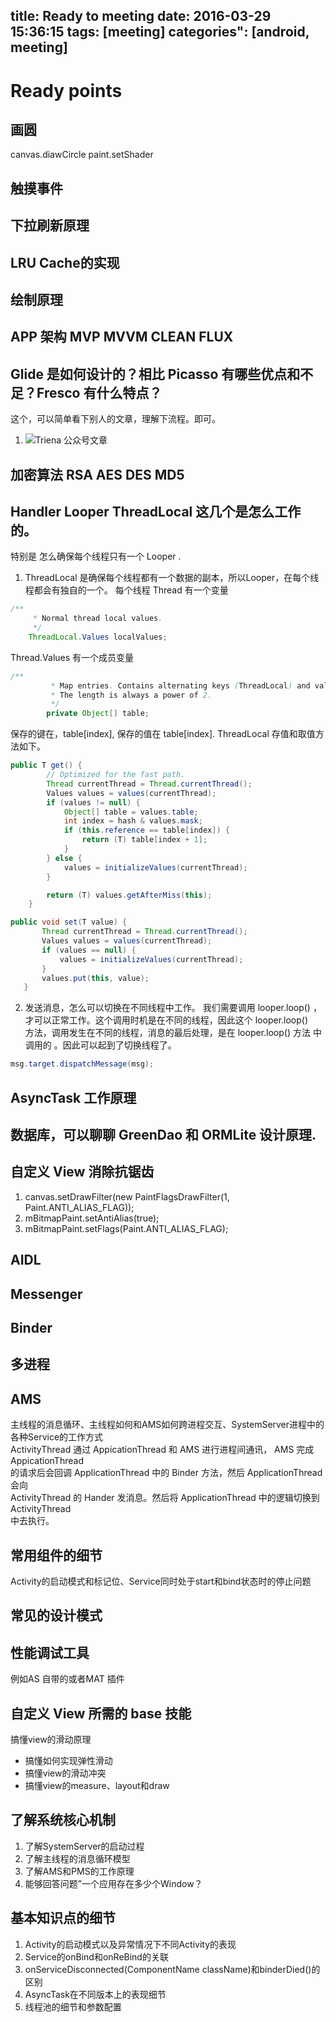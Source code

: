 title: Ready to meeting
date: 2016-03-29 15:36:15
tags: [meeting]
categories": [android, meeting]
---

# Ready points
## 画圆
canvas.diawCircle
paint.setShader
## 触摸事件
## 下拉刷新原理
## LRU Cache的实现
## 绘制原理
## APP 架构 MVP MVVM CLEAN FLUX
## Glide 是如何设计的？相比 Picasso 有哪些优点和不足？Fresco 有什么特点？
这个，可以简单看下别人的文章，理解下流程。即可。
1. ![Triena 公众号文章](http://mp.weixin.qq.com/s?__biz=MzAxNjI3MDkzOQ==&mid=400056342&idx=1&sn=894325d70f16a28bfe8d6a4da31ec304&scene=2&srcid=10210byVbMGLHg7vXUJLgHaR&from=timeline&isappinstalled=0#rd)

## 加密算法 RSA AES DES MD5
## Handler  Looper ThreadLocal 这几个是怎么工作的。
特别是 怎么确保每个线程只有一个 Looper .
1. ThreadLocal 是确保每个线程都有一个数据的副本，所以Looper，在每个线程都会有独自的一个。
每个线程 Thread 有一个变量

```java
/**
     * Normal thread local values.
     */
    ThreadLocal.Values localValues;
```

Thread.Values 有一个成员变量

```java
/**
         * Map entries. Contains alternating keys (ThreadLocal) and values.
         * The length is always a power of 2.
         */
        private Object[] table;
```

 保存的键在，table[index], 保存的值在 table[index]. ThreadLocal 存值和取值方法如下。

 ```java
 public T get() {
         // Optimized for the fast path.
         Thread currentThread = Thread.currentThread();
         Values values = values(currentThread);
         if (values != null) {
             Object[] table = values.table;
             int index = hash & values.mask;
             if (this.reference == table[index]) {
                 return (T) table[index + 1];
             }
         } else {
             values = initializeValues(currentThread);
         }

         return (T) values.getAfterMiss(this);
     }
 ```


 ```java
 public void set(T value) {
        Thread currentThread = Thread.currentThread();
        Values values = values(currentThread);
        if (values == null) {
            values = initializeValues(currentThread);
        }
        values.put(this, value);
    }
```

2. 发送消息，怎么可以切换在不同线程中工作。
我们需要调用 looper.loop() ，才可以正常工作。这个调用时机是在不同的线程，因此这个 looper.loop()  
方法，调用发生在不同的线程，消息的最后处理，是在 looper.loop() 方法 中调用的 。因此可以起到了切换线程了。  

```java
msg.target.dispatchMessage(msg);
```

## AsyncTask 工作原理

## 数据库，可以聊聊 GreenDao 和 ORMLite 设计原理.
## 自定义 View 消除抗锯齿
1. canvas.setDrawFilter(new PaintFlagsDrawFilter(1, Paint.ANTI_ALIAS_FLAG));
2. mBitmapPaint.setAntiAlias(true);
3. mBitmapPaint.setFlags(Paint.ANTI_ALIAS_FLAG);

## AIDL
## Messenger
## Binder
## 多进程
## AMS
主线程的消息循环、主线程如何和AMS如何跨进程交互、SystemServer进程中的各种Service的工作方式  
ActivityThread 通过 AppicationThread 和 AMS 进行进程间通讯， AMS 完成 AppicationThread  
的请求后会回调 ApplicationThread 中的 Binder 方法，然后 ApplicationThread 会向  
ActivityThread 的 Hander 发消息。然后将 ApplicationThread 中的逻辑切换到 ActivityThread  
中去执行。

## 常用组件的细节
Activity的启动模式和标记位、Service同时处于start和bind状态时的停止问题
## 常见的设计模式
## 性能调试工具
例如AS 自带的或者MAT 插件
## 自定义 View 所需的 base 技能
搞懂view的滑动原理
- 搞懂如何实现弹性滑动
- 搞懂view的滑动冲突
- 搞懂view的measure、layout和draw
## 了解系统核心机制
1. 了解SystemServer的启动过程
2. 了解主线程的消息循环模型
3. 了解AMS和PMS的工作原理
4. 能够回答问题”一个应用存在多少个Window？
## 基本知识点的细节
1. Activity的启动模式以及异常情况下不同Activity的表现
2. Service的onBind和onReBind的关联
3. onServiceDisconnected(ComponentName className)和binderDied()的区别
4. AsyncTask在不同版本上的表现细节
5. 线程池的细节和参数配置
